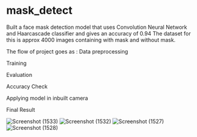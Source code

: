# mask_detect
Built a face mask detection model that uses Convolution Neural Network and Haarcascade classifier and gives an accuracy of 0.94
The dataset for this is approx 4000 images containing with mask and without mask.


The flow of project goes as :
Data preprocessing

Training

Evaluation

Accuracy Check

Applying model in inbuilt camera

Final Result

![Screenshot (1533)](https://user-images.githubusercontent.com/86222578/183408024-a24bb8f3-d6c0-42e2-804b-b55497982e8f.png)
![Screenshot (1532)](https://user-images.githubusercontent.com/86222578/183408075-00e16ac8-01ab-4635-8eba-d650cb174b83.png)
![Screenshot (1527)](https://user-images.githubusercontent.com/86222578/183408107-a0a155a3-2a25-4aeb-a593-2c53819844a8.png)
![Screenshot (1528)](https://user-images.githubusercontent.com/86222578/183408121-0227691e-f963-495d-8ea1-7465c68739e4.png)




